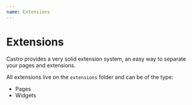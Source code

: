 ```yaml
---
name: Extensions
---
```


# Extensions

Castro provides a very solid extension system, an easy way to separate your pages and extensions.

All extensions live on the `extensions` folder and can be of the type:

- Pages
- Widgets